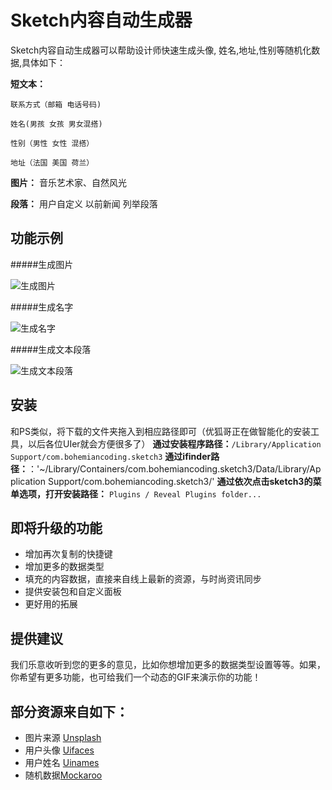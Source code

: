 Sketch内容自动生成器
============================

Sketch内容自动生成器可以帮助设计师快速生成头像, 姓名,地址,性别等随机化数据,具体如下：

**短文本：**

	联系方式（邮箱 电话号码)

	姓名(男孩 女孩 男女混搭)

	性别（男性 女性 混搭）

	地址（法国 美国 荷兰）


**图片：**
	音乐艺术家、自然风光


**段落：**
	用户自定义  以前新闻 列举段落
	

## 功能示例
#####生成图片

![生成图片](https://raw.githubusercontent.com/timuric/Content-generator-for-sketch-app/master/tutorial/userpics.gif)

#####生成名字

![生成名字](https://raw.githubusercontent.com/timuric/Content-generator-for-sketch-app/master/tutorial/names.gif)

#####生成文本段落

![生成文本段落](https://raw.githubusercontent.com/timuric/Content-generator-for-sketch-app/master/tutorial/lorem.gif)


## 安装
和PS类似，将下载的文件夹拖入到相应路径即可（优狐哥正在做智能化的安装工具，以后各位UIer就会方便很多了）
**通过安装程序路径：**`/Library/Application Support/com.bohemiancoding.sketch3` 
**通过ifinder路径：**：'~/Library/Containers/com.bohemiancoding.sketch3/Data/Library/Application Support/com.bohemiancoding.sketch3/'
**通过依次点击sketch3的菜单选项，打开安装路径：** `Plugins / Reveal Plugins folder...`

## 即将升级的功能
* 增加再次复制的快捷键
* 增加更多的数据类型
* 填充的内容数据，直接来自线上最新的资源，与时尚资讯同步
* 提供安装包和自定义面板
* 更好用的拓展


## 提供建议
我们乐意收听到您的更多的意见，比如你想增加更多的数据类型设置等等。如果，你希望有更多功能，也可给我们一个动态的GIF来演示你的功能！

## 部分资源来自如下：
* 图片来源 [Unsplash](http://unsplash.com/)
* 用户头像 [Uifaces](http://uifaces.com/)
* 用户姓名 [Uinames](http://uinames.com/)
* 随机数据[Mockaroo](http://mockaroo.com/)
